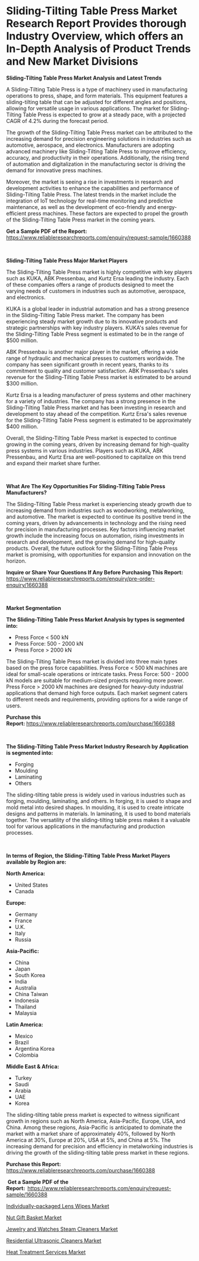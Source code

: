 <p><h1>Sliding-Tilting Table Press Market Research Report Provides thorough Industry Overview, which offers an In-Depth Analysis of Product Trends and New Market Divisions</h1></p><p><strong>Sliding-Tilting Table Press Market Analysis and Latest Trends</strong></p>
<p><p>A Sliding-Tilting Table Press is a type of machinery used in manufacturing operations to press, shape, and form materials. This equipment features a sliding-tilting table that can be adjusted for different angles and positions, allowing for versatile usage in various applications. The market for Sliding-Tilting Table Press is expected to grow at a steady pace, with a projected CAGR of 4.2% during the forecast period.</p><p>The growth of the Sliding-Tilting Table Press market can be attributed to the increasing demand for precision engineering solutions in industries such as automotive, aerospace, and electronics. Manufacturers are adopting advanced machinery like Sliding-Tilting Table Press to improve efficiency, accuracy, and productivity in their operations. Additionally, the rising trend of automation and digitalization in the manufacturing sector is driving the demand for innovative press machines. </p><p>Moreover, the market is seeing a rise in investments in research and development activities to enhance the capabilities and performance of Sliding-Tilting Table Press. The latest trends in the market include the integration of IoT technology for real-time monitoring and predictive maintenance, as well as the development of eco-friendly and energy-efficient press machines. These factors are expected to propel the growth of the Sliding-Tilting Table Press market in the coming years.</p></p>
<p><strong>Get a Sample PDF of the Report:&nbsp;</strong> <a href="https://www.reliableresearchreports.com/enquiry/request-sample/1660388">https://www.reliableresearchreports.com/enquiry/request-sample/1660388</a></p>
<p>&nbsp;</p>
<p><strong>Sliding-Tilting Table Press Major Market Players</strong></p>
<p><p>The Sliding-Tilting Table Press market is highly competitive with key players such as KUKA, ABK Pressenbau, and Kurtz Ersa leading the industry. Each of these companies offers a range of products designed to meet the varying needs of customers in industries such as automotive, aerospace, and electronics.</p><p>KUKA is a global leader in industrial automation and has a strong presence in the Sliding-Tilting Table Press market. The company has been experiencing steady market growth due to its innovative products and strategic partnerships with key industry players. KUKA's sales revenue for the Sliding-Tilting Table Press segment is estimated to be in the range of $500 million.</p><p>ABK Pressenbau is another major player in the market, offering a wide range of hydraulic and mechanical presses to customers worldwide. The company has seen significant growth in recent years, thanks to its commitment to quality and customer satisfaction. ABK Pressenbau's sales revenue for the Sliding-Tilting Table Press market is estimated to be around $300 million.</p><p>Kurtz Ersa is a leading manufacturer of press systems and other machinery for a variety of industries. The company has a strong presence in the Sliding-Tilting Table Press market and has been investing in research and development to stay ahead of the competition. Kurtz Ersa's sales revenue for the Sliding-Tilting Table Press segment is estimated to be approximately $400 million.</p><p>Overall, the Sliding-Tilting Table Press market is expected to continue growing in the coming years, driven by increasing demand for high-quality press systems in various industries. Players such as KUKA, ABK Pressenbau, and Kurtz Ersa are well-positioned to capitalize on this trend and expand their market share further.</p></p>
<p>&nbsp;</p>
<p><strong>What Are The Key Opportunities For Sliding-Tilting Table Press Manufacturers?</strong></p>
<p><p>The Sliding-Tilting Table Press market is experiencing steady growth due to increasing demand from industries such as woodworking, metalworking, and automotive. The market is expected to continue its positive trend in the coming years, driven by advancements in technology and the rising need for precision in manufacturing processes. Key factors influencing market growth include the increasing focus on automation, rising investments in research and development, and the growing demand for high-quality products. Overall, the future outlook for the Sliding-Tilting Table Press market is promising, with opportunities for expansion and innovation on the horizon.</p></p>
<p><strong>Inquire or Share Your Questions If Any Before Purchasing This Report:</strong> <a href="https://www.reliableresearchreports.com/enquiry/pre-order-enquiry/1660388">https://www.reliableresearchreports.com/enquiry/pre-order-enquiry/1660388</a></p>
<p>&nbsp;</p>
<p><strong>Market Segmentation</strong></p>
<p><strong>The Sliding-Tilting Table Press Market Analysis by types is segmented into:</strong></p>
<p><ul><li>Press Force < 500 kN</li><li>Press Force: 500 - 2000 kN</li><li>Press Force > 2000 kN</li></ul></p>
<p><p>The Sliding-Tilting Table Press market is divided into three main types based on the press force capabilities. Press Force < 500 kN machines are ideal for small-scale operations or intricate tasks. Press Force: 500 - 2000 kN models are suitable for medium-sized projects requiring more power. Press Force > 2000 kN machines are designed for heavy-duty industrial applications that demand high force outputs. Each market segment caters to different needs and requirements, providing options for a wide range of users.</p></p>
<p><strong>Purchase this Report:&nbsp;</strong><a href="https://www.reliableresearchreports.com/purchase/1660388">https://www.reliableresearchreports.com/purchase/1660388</a></p>
<p>&nbsp;</p>
<p><strong>The Sliding-Tilting Table Press Market Industry Research by Application is segmented into:</strong></p>
<p><ul><li>Forging</li><li>Moulding</li><li>Laminating</li><li>Others</li></ul></p>
<p><p>The sliding-tilting table press is widely used in various industries such as forging, moulding, laminating, and others. In forging, it is used to shape and mold metal into desired shapes. In moulding, it is used to create intricate designs and patterns in materials. In laminating, it is used to bond materials together. The versatility of the sliding-tilting table press makes it a valuable tool for various applications in the manufacturing and production processes.</p></p>
<p>&nbsp;</p>
<p><strong>In terms of Region, the Sliding-Tilting Table Press Market Players available by Region are:</strong></p>
<p>
    <p> <strong> North America: </strong>
        <ul>
            <li>United States</li>
            <li>Canada</li>
        </ul>
        </p> 
    <p> <strong> Europe: </strong>
        <ul>
            <li>Germany</li>
            <li>France</li>
            <li>U.K.</li>
            <li>Italy</li>
            <li>Russia</li>
        </ul>
        </p> 
    <p> <strong> Asia-Pacific: </strong>
        <ul>
            <li>China</li>
            <li>Japan</li>
            <li>South Korea</li>
            <li>India</li>
            <li>Australia</li>
            <li>China Taiwan</li>
            <li>Indonesia</li>
            <li>Thailand</li>
            <li>Malaysia</li>
        </ul>
        </p> 
    <p> <strong> Latin America: </strong>
        <ul>
            <li>Mexico</li>
            <li>Brazil</li>
            <li>Argentina Korea</li>
            <li>Colombia</li>
        </ul>
        </p> 
    <p> <strong> Middle East & Africa: </strong>
        <ul>
            <li>Turkey</li>
            <li>Saudi</li>
            <li>Arabia</li>
            <li>UAE</li>
            <li>Korea</li>
        </ul>
    </p>
    </p>
<p><p>The sliding-tilting table press market is expected to witness significant growth in regions such as North America, Asia-Pacific, Europe, USA, and China. Among these regions, Asia-Pacific is anticipated to dominate the market with a market share of approximately 40%, followed by North America at 30%, Europe at 20%, USA at 5%, and China at 5%. The increasing demand for precision and efficiency in metalworking industries is driving the growth of the sliding-tilting table press market in these regions.</p></p>
<p><strong>Purchase this Report: </strong><a href="https://www.reliableresearchreports.com/purchase/1660388">https://www.reliableresearchreports.com/purchase/1660388</a></p>
<p>&nbsp;<strong>Get a Sample PDF of the Report:&nbsp;&nbsp;</strong><a href="https://www.reliableresearchreports.com/enquiry/request-sample/1660388">https://www.reliableresearchreports.com/enquiry/request-sample/1660388</a></p>
<p><strong></strong></p>
<p><p><a href="https://acidic-farm-354.notion.site/Decoding-the-Individually-packaged-Lens-Wipes-Market-A-Deep-Dive-into-the-Latest-Market-Trends-Mar-5108d2f423bc427386dfd87bc659240c">Individually-packaged Lens Wipes Market</a></p><p><a href="https://view.publitas.com/reportprime-1/nut-gift-basket-market-furnish-information-about-market-size-market-share-market-dynamics-and-projections-spanning-from-2024-to-2031/">Nut Gift Basket Market</a></p><p><a href="https://glittery-fuchsia-86a.notion.site/Insights-into-Jewelry-and-Watches-Steam-Cleaners-Market-Size-Analysing-Market-Share-Trends-and-Gr-70b4f75816134ca38d3a433b778ea6c3">Jewelry and Watches Steam Cleaners Market</a></p><p><a href="https://acidic-farm-354.notion.site/Residential-Ultrasonic-Cleaners-Market-Provides-Detailed-Segmentation-of-this-Market-based-on-Type--5b18bd0d15524f21aeeb243f37c1db94">Residential Ultrasonic Cleaners Market</a></p><p><a href="https://view.publitas.com/reportprime-1/heat-treatment-services-market-size-reflecting-a-forecast-till-2031-market-by-type-by-application-and-by-geography/">Heat Treatment Services Market</a></p></p>